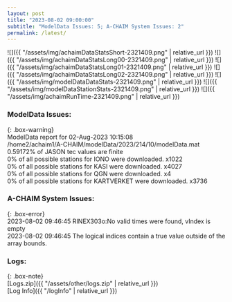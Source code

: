 ```yaml
---
layout: post
title: "2023-08-02 09:00:00"
subtitle: "ModelData Issues: 5; A-CHAIM System Issues: 2"
permalink: /latest/
---
```


![]({{ "/assets/img/achaimDataStatsShort-2321409.png" | relative_url }})
![]({{ "/assets/img/achaimDataStatsLong00-2321409.png" | relative_url }})
![]({{ "/assets/img/achaimDataStatsLong01-2321409.png" | relative_url }})
![]({{ "/assets/img/achaimDataStatsLong02-2321409.png" | relative_url }})
![]({{ "/assets/img/modelDataDataStats-2321409.png" | relative_url }})
![]({{ "/assets/img/modelDataStationStats-2321409.png" | relative_url }})
![]({{ "/assets/img/achaimRunTime-2321409.png" | relative_url }})


### ModelData Issues:  
  
{: .box-warning}  
 ModelData report for 02-Aug-2023 10:15:08   
 /home2/achaim1/A-CHAIM/modelData/2023/214/10/modelData.mat   
 0.59172% of JASON tec values are finite   
 0% of all possible stations for IONO were downloaded. x1022   
 0% of all possible stations for KASI were downloaded. x4027   
 0% of all possible stations for QGN were downloaded. x4   
 0% of all possible stations for KARTVERKET were downloaded. x3736   
  
### A-CHAIM System Issues:  
  
{: .box-error}  
2023-08-02 09:46:45 RINEX303o:No valid times were found, vIndex is empty  
2023-08-02 09:46:45 The logical indices contain a true value outside of the array bounds.  

### Logs:  
  
{: .box-note}  
[Logs.zip]({{ "/assets/other/logs.zip" | relative_url }})  
[Log Info]({{ "/logInfo" | relative_url }})  
